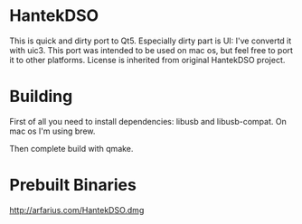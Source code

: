 # HantekDSO

This is quick and dirty port to Qt5. Especially dirty part is UI: I've convertd it with uic3.
This port was intended to be used on mac os, but feel free to port it to other platforms.
License is inherited from original HantekDSO project.

# Building

First of all you need to install dependencies: libusb and libusb-compat. On mac os I'm using brew.

Then complete build with qmake.

# Prebuilt Binaries

http://arfarius.com/HantekDSO.dmg
